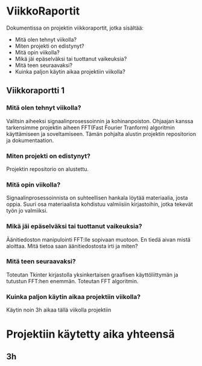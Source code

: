 # ViikkoRaportit
Dokumentissa on projektin viikkoraportit, jotka sisältää:
- Mitä olen tehnyt viikolla?
- Miten projekti on edistynyt?
- Mitä opin viikolla?
- Mikä jäi epäselväksi tai tuottanut vaikeuksia?
- Mitä teen seuraavaksi?
- Kuinka paljon käytin aikaa projektiin viikolla?

## Viikkoraportti 1
### Mitä olen tehnyt viikolla?
Valitsin aiheeksi signaalinprosessoinnin ja kohinanpoiston. Ohjaajan kanssa tarkensimme projektin aiheen FFT(Fast Fourier Tranform) algoritmin käyttämiseen ja soveltamiseen.
Tämän pohjalta alustin projektin repositorion ja dokumentaation.
### Miten projekti on edistynyt?
Projektin repositorio on alustettu.
### Mitä opin viikolla?
Signaalinprosessoinnista on suhteellisen hankala löytää materiaalia, josta oppia.
Suuri osa materiaalista kohdistuu valmiisiin kirjastoihin, jotka tekevät työn jo valmiiksi.
### Mikä jäi epäselväksi tai tuottanut vaikeuksia?
Äänitiedoston manipulointi FFT:lle sopivaan muotoon. En tiedä aivan mistä aloittaa. Mitä tietoa saan äänitiedostosta irti ja miten?

### Mitä teen seuraavaksi?
Toteutan Tkinter kirjastolla yksinkertaisen graafisen käyttöliittymän ja tutustun FFT:hen enemmän. Toteutan FFT algoritmin. 
### Kuinka paljon käytin aikaa projektiin viikolla?
Käytin noin 3h aikaa tällä viikolla projektiin

# Projektiin käytetty aika yhteensä
## 3h
<!--
## Viikkoraportti pohja
### Mitä olen tehnyt viikolla?

### Miten projekti on edistynyt?

### Mitä opin viikolla?

### Mikä jäi epäselväksi tai tuottanut vaikeuksia?

### Mitä teen seuraavaksi?

### Kuinka paljon käytin aikaa projektiin viikolla?
-->
